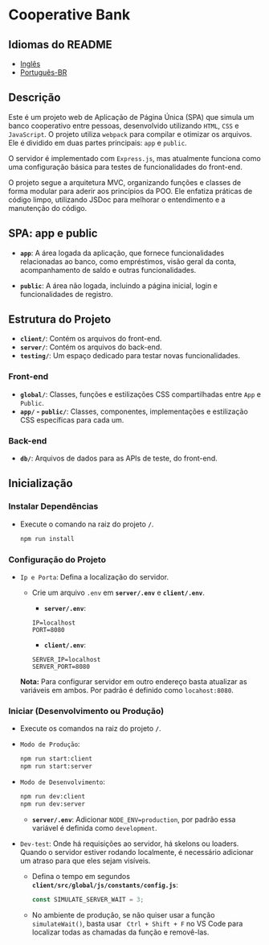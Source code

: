 # Cooperative Bank

## Idiomas do README

- [Inglês](README.md)
- [Português-BR](README-pt.md)

## Descrição

Este é um projeto web de Aplicação de Página Única (SPA) que simula um banco cooperativo entre pessoas, desenvolvido utilizando `HTML`, `CSS` e `JavaScript`. O projeto utiliza `webpack` para compilar e otimizar os arquivos. Ele é dividido em duas partes principais: `app` e `public`.

O servidor é implementado com `Express.js`, mas atualmente funciona como uma configuração básica para testes de funcionalidades do front-end.

O projeto segue a arquitetura MVC, organizando funções e classes de forma modular para aderir aos princípios da POO. Ele enfatiza práticas de código limpo, utilizando JSDoc para melhorar o entendimento e a manutenção do código.

## SPA: app e public

- **`app`**: A área logada da aplicação, que fornece funcionalidades relacionadas ao banco, como empréstimos, visão geral da conta, acompanhamento de saldo e outras funcionalidades.

- **`public`**: A área não logada, incluindo a página inicial, login e funcionalidades de registro.

## Estrutura do Projeto

- **`client/`**: Contém os arquivos do front-end.
- **`server/`**: Contém os arquivos do back-end.
- **`testing/`**: Um espaço dedicado para testar novas funcionalidades.

### Front-end

- **`global/`**: Classes, funções e estilizações CSS compartilhadas entre `App` e `Public`.
- **`app/` - `public/`**: Classes, componentes, implementações e estilização CSS específicas para cada um.

### Back-end

- **`db/`**: Arquivos de dados para as APIs de teste, do front-end.

## Inicialização

### Instalar Dependências

- Execute o comando na raiz do projeto **`/`**.
  ```bash
  npm run install
  ```

### Configuração do Projeto

- `Ip e Porta`: Defina a localização do servidor.

  - Crie um arquivo `.env` em **`server/.env`** e **`client/.env`**.

    - **`server/.env`**:

    ```
    IP=localhost
    PORT=8080
    ```

    - **`client/.env`**:

    ```
    SERVER_IP=localhost
    SERVER_PORT=8080
    ```

  **Nota:** Para configurar servidor em outro endereço basta atualizar as variáveis em ambos. Por padrão é definido como `locahost:8080`.

### Iniciar (Desenvolvimento ou Produção)

- Execute os comandos na raiz do projeto **`/`**.

- `Modo de Produção`:

  ```bash
  npm run start:client
  npm run start:server
  ```

- `Modo de Desenvolvimento`:

  ```bash
  npm run dev:client
  npm run dev:server
  ```

  - **`server/.env`**: Adicionar `NODE_ENV=production`, por padrão essa variável é definida como `development`.

- `Dev-test`: Onde há requisições ao servidor, há skelons ou loaders. Quando o servidor estiver rodando localmente, é necessário adicionar um atraso para que eles sejam visíveis.

  - Defina o tempo em segundos **`client/src/global/js/constants/config.js`**:

    ```js
    const SIMULATE_SERVER_WAIT = 3;
    ```

  - No ambiente de produção, se não quiser usar a função `simulateWait()`, basta usar ` Ctrl + Shift + F` no VS Code para localizar todas as chamadas da função e removê-las.
